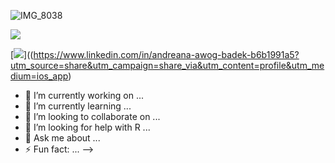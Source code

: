 ![IMG_8038](https://github.com/user-attachments/assets/39f9b26b-ef13-4078-a014-0294e26c2758)

[![](https://shields.io/badge/email-blue)](mailto:andreana.awogbadek@gmail.com)

[![](https://img.shields.io/badge/LinkedIn-0077B5?style=for-the-badge&logo=linkedin&logoColor=white)]((https://www.linkedin.com/in/andreana-awog-badek-b6b1991a5?utm_source=share&utm_campaign=share_via&utm_content=profile&utm_medium=ios_app)
- 🔭 I’m currently working on  ...
- 🌱 I’m currently learning ...
- 👯 I’m looking to collaborate on ...
- 🤔 I’m looking for help with R ...
- 💬 Ask me about ...
- ⚡ Fun fact: ...
-->
